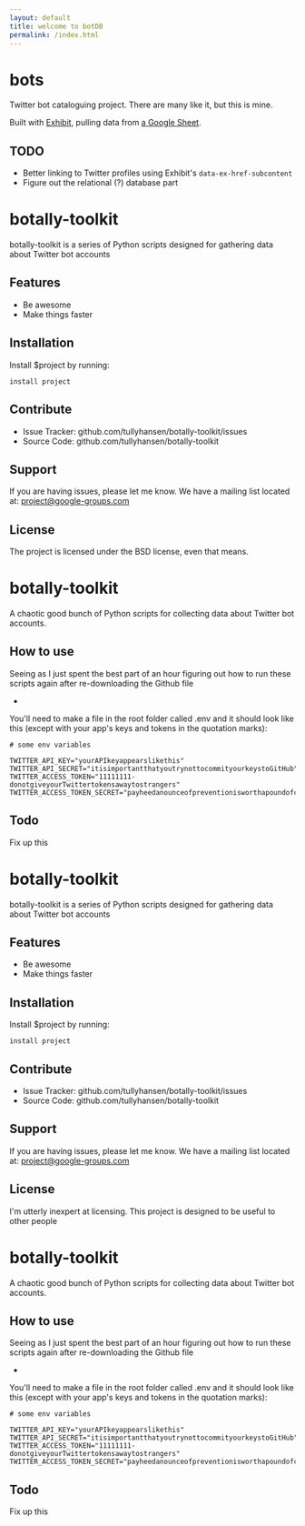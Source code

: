 ```yaml
---
layout: default
title: welcome to botDB
permalink: /index.html
---
```


# bots

Twitter bot cataloguing project. There are many like it, but this is mine.

Built with [Exhibit][], pulling data from [a Google Sheet][].

## TODO

- Better linking to Twitter profiles using Exhibit's `data-ex-href-subcontent`
- Figure out the relational (?) database part

[Exhibit]: http://simile-widgets.org/exhibit3/
[a Google Sheet]: https://docs.google.com/spreadsheets/d/1vleb6Y37ctkjlWbCiTemABgpit83eqW1FT8HEwc0l9I/

botally-toolkit
===============

botally-toolkit is a series of Python scripts designed for gathering data about Twitter bot accounts

Features
--------

- Be awesome
- Make things faster

Installation
------------

Install $project by running:

    install project

Contribute
----------

- Issue Tracker: github.com/tullyhansen/botally-toolkit/issues
- Source Code: github.com/tullyhansen/botally-toolkit

Support
-------

If you are having issues, please let me know.
We have a mailing list located at: project@google-groups.com

License
-------

The project is licensed under the BSD license, even that means.


# botally-toolkit

A chaotic good bunch of Python scripts for collecting data about Twitter bot accounts.

## How to use

Seeing as I just spent the best part of an hour figuring out how to run these scripts again after re-downloading the Github file

- 

You'll need to make a file in the root folder called .env and it should look like this (except with your app's keys and tokens in the quotation marks):

	# some env variables

	TWITTER_API_KEY="yourAPIkeyappearslikethis"
	TWITTER_API_SECRET="itisimportantthatyoutrynottocommityourkeystoGitHub"
	TWITTER_ACCESS_TOKEN="11111111-donotgiveyourTwittertokensawaytostrangers"
	TWITTER_ACCESS_TOKEN_SECRET="payheedanounceofpreventionisworthapoundofcure"

## Todo

Fix up this

botally-toolkit
===============

botally-toolkit is a series of Python scripts designed for gathering data about Twitter bot accounts

Features
--------

- Be awesome
- Make things faster

Installation
------------

Install $project by running:

    install project

Contribute
----------

- Issue Tracker: github.com/tullyhansen/botally-toolkit/issues
- Source Code: github.com/tullyhansen/botally-toolkit

Support
-------

If you are having issues, please let me know.
We have a mailing list located at: project@google-groups.com

License
-------

I'm utterly inexpert at licensing. This project is designed to be useful to other people


# botally-toolkit

A chaotic good bunch of Python scripts for collecting data about Twitter bot accounts.

## How to use

Seeing as I just spent the best part of an hour figuring out how to run these scripts again after re-downloading the Github file

- 

You'll need to make a file in the root folder called .env and it should look like this (except with your app's keys and tokens in the quotation marks):

	# some env variables

	TWITTER_API_KEY="yourAPIkeyappearslikethis"
	TWITTER_API_SECRET="itisimportantthatyoutrynottocommityourkeystoGitHub"
	TWITTER_ACCESS_TOKEN="11111111-donotgiveyourTwittertokensawaytostrangers"
	TWITTER_ACCESS_TOKEN_SECRET="payheedanounceofpreventionisworthapoundofcure"

## Todo

Fix up this

